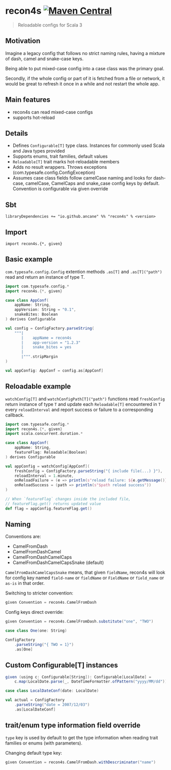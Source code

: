 # recon4s [![Maven Central](https://maven-badges.herokuapp.com/sonatype-central/com.github.ancane/recon4s_3/badge.svg)](https://maven-badges.herokuapp.com/sonatype-central/com.github.ancane/recon4s_3)
> Reloadable configs for Scala 3

## Motivation
Imagine a legacy config that follows no strict naming rules, having a mixture of dash, camel and snake-case keys.

Being able to put mixed-case config into a case class was the primary goal.

Secondly, if the whole config or part of it is fetched from a file or network, it would be great to refresh it once in a while and not restart the whole app.

## Main features
- recon4s can read mixed-case configs
- supports hot-reload

## Details
- Defines `Configurable[T]` type class. Instances for commonly used Scala and Java types provided
- Supports enums, trait families, default values
- `Reloadable[T]` trait marks hot-reloadable members
- Adds no result wrappers. Throws exceptions (com.typesafe.config.ConfigException)
- Assumes case class fields follow camelCase naming and looks for dash-case, camelCase, CamelCaps and snake_case config keys by default. Convention is configurable via given override

## Sbt

`
libraryDependencies += "io.github.ancane" %% "recon4s" % <version>
`

## Import
`import recon4s.{*, given}`

## Basic example

`com.typesafe.config.Config` extention methods `.as[T]` and `.as[T]("path")` read and return an instance of type T.

```scala
import com.typesafe.config.*
import recon4s.{*, given}

case class AppConf(
    appName: String,
    appVersion: String = "0.1",
    snakeBites: Boolean
) derives Configurable

val config = ConfigFactory.parseString(
    """|
       |    appName = recon4s
       |    app-version = "1.2.3"
       |    snake_bites = yes
       |
       |""".stripMargin
)

val appConfig: AppConf = config.as[AppConf]

```

## Reloadable example

`watchConfig[T]` and `watchConfigPath[T]("path")` functions read `freshConfig` return instance of type `T` and update each `Reloadable[T]` encountered in `T` every `reloadInterval` and report success or failure to a corresponding callback.

```scala
import com.typesafe.config.*
import recon4s.{*, given}
import scala.concurrent.duration.*

case class AppConf(
    appName: String,
    featureFlag: Reloadable[Boolean]
) derives Configurable

val appConfig = watchConfig[AppConf](
    freshConfig = ConfigFactory.parseString("{ include file(...) }"),
    reloadInterval = 1.minute,
    onReloadFailure = (e => println(s"reload failure: ${e.getMessage()}")),
    onReloadSuccess = (path => println(s"$path reload success"))
)

// When `featureFlag` changes inside the included file,
// featureFlag.get() returns updated value
def flag = appConfig.featureFlag.get()

```

## Naming


Conventions are:

- CamelFromDash
- CamelFromDashCamel
- CamelFromDashCamelCaps
- CamelFromDashCamelCapsSnake (default)

`CamelFromDashCamelCapsSnake` means, that given `fieldName`, recon4s will look for config key named `field-name` or `fieldName` or `FieldName` or `field_name` or `as-is` in that order.

Switching to stricter convention:

```scala
given Convention = recon4s.CamelFromDash
```

Config keys direct override:
```scala
given Convention = recon4s.CamelFromDash.substitute("one", "TWO")

case class One(one: String)

ConfigFactory
    .parseString("{ TWO = 1}")
    .as[One]
```

## Custom Configurable[T] instances

```scala
given (using c: Configurable[String]): Configurable[LocalDate] =
    c.map(LocalDate.parse(_, DateTimeFormatter.ofPattern("yyyy/MM/dd")))

case class LocalDateConf(date: LocalDate)

val actual = ConfigFactory
    .parseString("date = 2007/12/03")
    .as[LocalDateConf]

```

## trait/enum type information field override
`type` key is used by default to get the type information when reading trait families or enums (with parameters).

Changing default type key:

```scala
given Convention = recon4s.CamelFromDash.withDescriminator("name")
```
